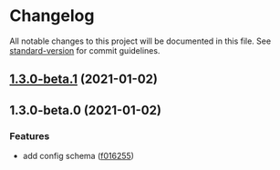 # Changelog

All notable changes to this project will be documented in this file. See [standard-version](https://github.com/conventional-changelog/standard-version) for commit guidelines.

## [1.3.0-beta.1](https://github.com/yungsters/homebridge-mylink/compare/v1.3.0-beta.0...v1.3.0-beta.1) (2021-01-02)

## 1.3.0-beta.0 (2021-01-02)


### Features

* add config schema ([f016255](https://github.com/yungsters/homebridge-mylink/commit/f0162556e9fd94b8ae702da3aec80864999d54b1))
